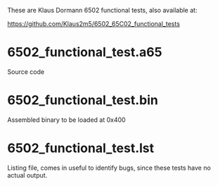 These are Klaus Dormann 6502 functional tests, also available at:

https://github.com/Klaus2m5/6502_65C02_functional_tests

# 6502_functional_test.a65

  Source code

# 6502_functional_test.bin

  Assembled binary to be loaded at 0x400

# 6502_functional_test.lst

  Listing file, comes in useful to identify bugs, since these tests have no 
  actual output.
